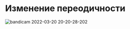 # Изменение переодичности
![bandicam 2022-03-20 20-20-28-202](https://user-images.githubusercontent.com/65494997/159176870-34dfba5e-7645-4463-b60a-d4fe025b3d09.gif)
